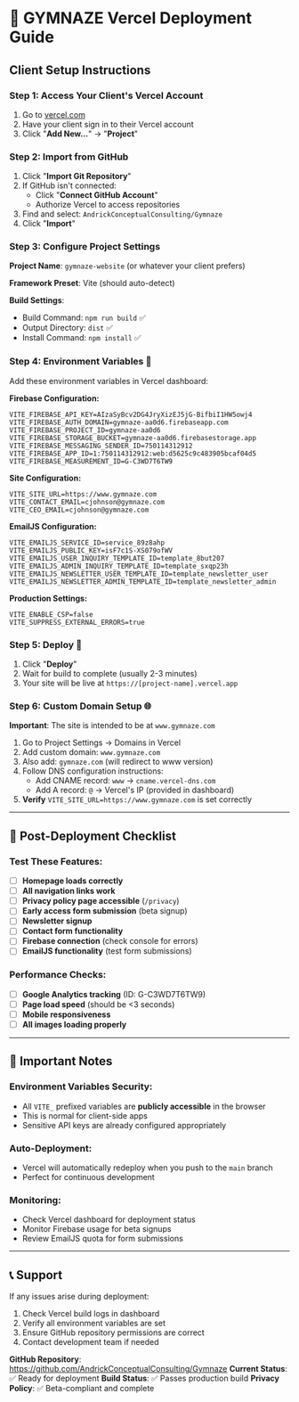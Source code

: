 # 🚀 GYMNAZE Vercel Deployment Guide

## Client Setup Instructions

### **Step 1: Access Your Client's Vercel Account**
1. Go to [vercel.com](https://vercel.com)
2. Have your client sign in to their Vercel account
3. Click "**Add New...**" → "**Project**"

### **Step 2: Import from GitHub**
1. Click "**Import Git Repository**"
2. If GitHub isn't connected:
   - Click "**Connect GitHub Account**"
   - Authorize Vercel to access repositories
3. Find and select: `AndrickConceptualConsulting/Gymnaze`
4. Click "**Import**"

### **Step 3: Configure Project Settings**
**Project Name**: `gymnaze-website` (or whatever your client prefers)

**Framework Preset**: Vite (should auto-detect)

**Build Settings**: 
- Build Command: `npm run build` ✅
- Output Directory: `dist` ✅
- Install Command: `npm install` ✅

### **Step 4: Environment Variables** 🔧
Add these environment variables in Vercel dashboard:

**Firebase Configuration:**
```
VITE_FIREBASE_API_KEY=AIzaSyBcv2DG4JryXizEJ5jG-BifbiI1HW5owj4
VITE_FIREBASE_AUTH_DOMAIN=gymnaze-aa0d6.firebaseapp.com
VITE_FIREBASE_PROJECT_ID=gymnaze-aa0d6
VITE_FIREBASE_STORAGE_BUCKET=gymnaze-aa0d6.firebasestorage.app
VITE_FIREBASE_MESSAGING_SENDER_ID=750114312912
VITE_FIREBASE_APP_ID=1:750114312912:web:d5625c9c483905bcaf04d5
VITE_FIREBASE_MEASUREMENT_ID=G-C3WD7T6TW9
```

**Site Configuration:**
```
VITE_SITE_URL=https://www.gymnaze.com
VITE_CONTACT_EMAIL=cjohnson@gymnaze.com
VITE_CEO_EMAIL=cjohnson@gymnaze.com
```

**EmailJS Configuration:**
```
VITE_EMAILJS_SERVICE_ID=service_89z8ahp
VITE_EMAILJS_PUBLIC_KEY=isF7c1S-XS079ofWV
VITE_EMAILJS_USER_INQUIRY_TEMPLATE_ID=template_8but207
VITE_EMAILJS_ADMIN_INQUIRY_TEMPLATE_ID=template_sxqp23h
VITE_EMAILJS_NEWSLETTER_USER_TEMPLATE_ID=template_newsletter_user
VITE_EMAILJS_NEWSLETTER_ADMIN_TEMPLATE_ID=template_newsletter_admin
```

**Production Settings:**
```
VITE_ENABLE_CSP=false
VITE_SUPPRESS_EXTERNAL_ERRORS=true
```

### **Step 5: Deploy** 🎯
1. Click "**Deploy**"
2. Wait for build to complete (usually 2-3 minutes)
3. Your site will be live at `https://[project-name].vercel.app`

### **Step 6: Custom Domain Setup** 🌐
**Important**: The site is intended to be at `www.gymnaze.com`

1. Go to Project Settings → Domains in Vercel
2. Add custom domain: `www.gymnaze.com`
3. Also add: `gymnaze.com` (will redirect to www version)
4. Follow DNS configuration instructions:
   - Add CNAME record: `www` → `cname.vercel-dns.com`
   - Add A record: `@` → Vercel's IP (provided in dashboard)
5. **Verify** `VITE_SITE_URL=https://www.gymnaze.com` is set correctly

---

## 🔧 **Post-Deployment Checklist**

### Test These Features:
- [ ] **Homepage loads correctly**
- [ ] **All navigation links work**
- [ ] **Privacy policy page accessible** (`/privacy`)
- [ ] **Early access form submission** (beta signup)
- [ ] **Newsletter signup**
- [ ] **Contact form functionality**
- [ ] **Firebase connection** (check console for errors)
- [ ] **EmailJS functionality** (test form submissions)

### Performance Checks:
- [ ] **Google Analytics tracking** (ID: G-C3WD7T6TW9)
- [ ] **Page load speed** (should be <3 seconds)
- [ ] **Mobile responsiveness**
- [ ] **All images loading properly**

---

## 🚨 **Important Notes**

### **Environment Variables Security:**
- All `VITE_` prefixed variables are **publicly accessible** in the browser
- This is normal for client-side apps
- Sensitive API keys are already configured appropriately

### **Auto-Deployment:**
- Vercel will automatically redeploy when you push to the `main` branch
- Perfect for continuous development

### **Monitoring:**
- Check Vercel dashboard for deployment status
- Monitor Firebase usage for beta signups
- Review EmailJS quota for form submissions

---

## 📞 **Support**

If any issues arise during deployment:
1. Check Vercel build logs in dashboard
2. Verify all environment variables are set
3. Ensure GitHub repository permissions are correct
4. Contact development team if needed

**GitHub Repository**: https://github.com/AndrickConceptualConsulting/Gymnaze
**Current Status**: ✅ Ready for deployment
**Build Status**: ✅ Passes production build
**Privacy Policy**: ✅ Beta-compliant and complete